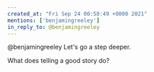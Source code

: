 ```yaml
---
created_at: "Fri Sep 24 00:58:49 +0000 2021"
mentions: ['benjamingreeley']
in_reply_to: @benjamingreeley
---
```


@benjamingreeley Let's go a step deeper. 

What does telling a good story do?